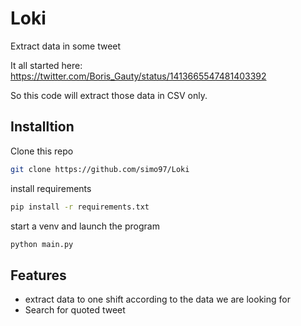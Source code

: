# Loki
Extract data in some tweet


It all started here: https://twitter.com/Boris_Gauty/status/1413665547481403392

So this code will extract those data in CSV only.

## Installtion

Clone this repo
```bash
git clone https://github.com/simo97/Loki
```

install requirements
```bash
pip install -r requirements.txt
```

start a venv and launch the program
```bash
python main.py
```

## Features

- extract data to one shift according to the data we are looking for
- Search for quoted tweet